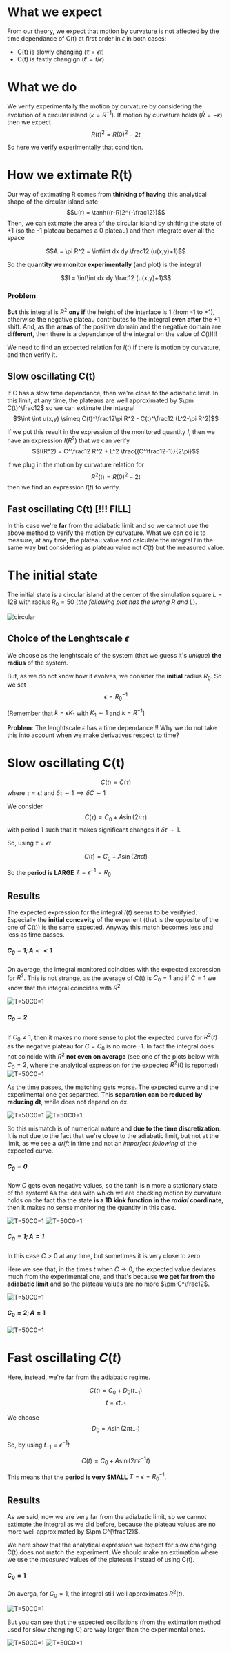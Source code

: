 # What we expect
From our theory, we expect that motion by curvature is not affected by the time dependance of C(t) at first order in $\epsilon$ in both cases:
- C(t) is slowly changing ($\tau=\epsilon t$)
- C(t) is fastly changign ($t'=t/\epsilon$)

# What we do
We verify experimentally the motion by curvature by considering the evolution of a circular island ($\kappa = R^{-1}$).
If motion by curvature holds ($\dot{R} = -\kappa$) then we expect
$$R(t)^2 = R(0)^2 - 2t$$

So here we verify experimentally that condition.

# How we extimate R(t)
Our way of extimating R comes from **thinking of having** this analytical shape of the circular island sate
$$u(r) = \tanh((r-R)2^{-\frac12})$$
Then, we can extimate the area of the circular island by shifting the state of +1 (so the -1 plateau becames a 0 plateau) and then integrate over all the space

$$A = \pi R^2 = \int\int dx dy \frac12 (u(x,y)+1)$$

So the **quantity we monitor experimentally** (and plot) is the integral

$$I = \int\int dx dy \frac12 (u(x,y)+1)$$

### Problem

**But** this integral is $R^2$ **ony if** the height of the interface is 1 (from -1 to +1), otherwise the negative plateau contributes to the integral **even after** the +1 shift.
And, as the **areas** of the positive domain and the negative domain are **different**, then there is a dependance of the integral on the value of $C(t)$!!!

We need to find an expected relation for $I(t)$ if there is motion by curvature, and then verify it.

## Slow oscillating C(t)
If C has a slow time dependance, then we're close to the adiabatic limit.
In this limit, at any time, the plateaus are well approximated by $\pm C(t)^\frac12$ so we can extimate the integral
$$\int \int u(x,y) \simeq C(t)^\frac12\pi R^2 - C(t)^\frac12 (L^2-\pi R^2)$$

If we put this result in the expression of the monitored quantity $I$, then we have an expression $I(R^2)$ that we can verify
$$I(R^2) = C^\frac12 R^2 + L^2 \frac{(C^\frac12-1)}{2\pi}$$


if we plug in the motion by curvature relation for 
$$R^2(t)=R(0)^2-2t$$
then we find an expression $I(t)$ to verify.

## Fast oscillating C(t) [!!! FILL]
In this case we're **far** from the adiabatic limit and so we cannot use the above method to verify the motion by curvature.
What we can do is to measure, at any time, the plateau value and calculate the integral $I$ in the same way **but** considering as plateau value not $C(t)$ but the measured value.



# The initial state
The initial state is a circular island at the center of the simulation square $L=128$ with radius $R_0=50$ (_the following plot has the wrong R and L_).



![circular](../Checking%20Crank-Nicolson%202D/Plots/circular_front%20t=0.png?raw=true)

## Choice of the Lenghtscale $\epsilon$
We choose as the lenghtscale of the system (that we guess it's _unique_) **the radius** of the system.

But, as we do not know how it evolves, we consider the **initial** radius $R_0$.
So we set
$$\epsilon = R_0^{-1}$$

[Remember that $k = \epsilon K_1$ with $K_1\sim 1$ and $k = R^{-1}$]

**Problem**: The lenghtscale $\epsilon$ has a time dependance!!!
Why we do not take this into account when we make derivatives respect to time?


# Slow oscillating C(t)
$$C(t) = \tilde{C}(\tau)$$
where $\tau = \epsilon t$ and $\delta \tau \sim 1 \implies \delta \tilde{C} \sim 1$

We consider 
$$\tilde{C}(\tau) = C_0 + A\sin(2\pi \tau)$$
with period 1 such that it makes significant changes if $\delta \tau \sim 1$.

So, using $\tau = \epsilon t$

$$C(t) = C_0 + A\sin(2\pi \epsilon t)$$

So the **period is LARGE** $T = \epsilon^{-1}=R_0$


## Results
The expected expression for the integral $I(t)$ seems to be verifyied.
Especially the **initial concavity** of the experient (that is the opposite of the one of C(t)) is the same expected.
Anyway this match becomes less and less as time passes.

##### $C_0 = 1; A<<1$
On average, the integral monitored coincides with the expected expression for $R^2$.
This is not strange, as the average of C(t) is $C_0=1$ and if $C=1$ we know that the integral coincides with $R^2$.

![T=50C0=1](Slow%20oscillations/C0=1A=0.1dx=0.1dt=0.1T=50.png?raw=true)


##### $C_0 = 2$

If $C_0 \neq 1$, then it makes no more sense to plot the expected curve for $R^2(t)$ as the negative plateau for $C=C_0$ is no more -1.
In fact the integral does not coincide with $R^2$ **not even on average** (see one of the plots below with $C_0 = 2$, where the analytical expression for the expected $R^2(t)$ is reported) 
![T=50C0=1](Slow%20oscillations/C0=2dx=0.1.png?raw=true)


As the time passes, the matching gets worse.
The expected curve and the experimental one get separated.
This **separation can be reduced by reducing dt**, while does not depend on dx.

![T=50C0=1](Slow%20oscillations/C0=2dx=0.5.png?raw=true)
![T=50C0=1](Slow%20oscillations/C0=2dx=0.5dt=0.05_average.png?raw=true)




So this mismatch is of numerical nature and **due to the time discretization**. It is not due to the fact that we're close to the adiabatic limit, but not at the limit, as we see a _drift_ in time and not an _imperfect following_ of the expected curve.


##### $C_0 = 0$
Now $C$ gets even negative values, so the $\tanh$ is n more a stationary state of the system!
As the idea with which we are checking motion by curvature holds on the fact tha the state **is a 1D kink function in the _radial_ coordinate**, then it makes no sense monitoring the quantity in this case.

![T=50C0=1](Slow%20oscillations/C0=0A=0.1.png?raw=true)
![T=50C0=1](Slow%20oscillations/C0=0A=0.1_twoperiods.png?raw=true)


##### $C_0 = 1; A = 1$
In this case $C>0$ at any time, but sometimes it is very close to zero.

Here we see that, in the times $t$ when $C\rightarrow 0$, the expected value deviates much from the experimental one, and that's because **we get far from the adiabatic limit** and so the plateau values are no more $\pm C^\frac12$.

![T=50C0=1](Slow%20oscillations/C0=1A=1.png?raw=true)

#### $C_0=2; A=1$
![T=50C0=1](Slow%20oscillations/C0=2A=1.png?raw=true)


# Fast oscillating $C(t)$
Here, instead, we're far from the adiabatic regime.

$$C(t) = C_0 + D_0(t_{-1})$$
$$t = \epsilon t_{-1}$$



We choose
$$D_0 = A\sin(2\pi t_{-1})$$

So, by using $t_{-1} = \epsilon^{-1}t$

$$C(t) = C_0 + A\sin(2\pi \epsilon^{-1}t)$$

This means that the **period is very SMALL** $T = \epsilon=R_0^{-1}$.

## Results

As we said, now we are very far from the adiabatic limit, so we cannot extimate the integral as we did before, because the plateau values are no more well approximated by $\pm C^{\frac12}$.

We here show that the analytical expression we expect for slow changing C(t) does not match the experiment.
We should make an extimation where we use the _measured_ values of the plateaus instead of using C(t).

#### $C_0 = 1$

On averga, for $C_0=1$, the integral still well approximates $R^2(t)$.

![T=50C0=1](Slow%20oscillations/T=50-1dt=0.001.png?raw=true)

But you can see that the expected oscillations (from the extimation method used for slow changing C) are way larger than the experimental ones.

![T=50C0=1](Slow%20oscillations/T=50-1dt=0.001_fewperiods_.png?raw=true)
![T=50C0=1](Slow%20oscillations/T=50-1dt=0.001_fewperiods.png?raw=true)